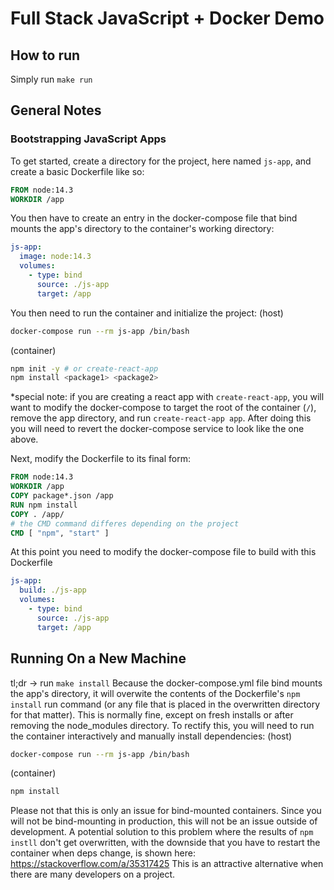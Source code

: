 # Full Stack JavaScript + Docker Demo

## How to run
Simply run `make run`

## General Notes
### Bootstrapping JavaScript Apps
To get started, create a directory for the project, here named `js-app`, and create a basic Dockerfile like so:
```Dockerfile
FROM node:14.3
WORKDIR /app
```
You then have to create an entry in the docker-compose file that bind mounts the app's directory to the container's working directory:
```yaml
js-app:
  image: node:14.3
  volumes:
    - type: bind
      source: ./js-app
      target: /app
```
You then need to run the container and initialize the project:
(host)
```bash
docker-compose run --rm js-app /bin/bash
```
(container)
```bash
npm init -y # or create-react-app
npm install <package1> <package2>
```
*special note: if you are creating a react app with `create-react-app`, you will want to modify the docker-compose to target the root of the container (`/`), remove the app directory, and run `create-react-app app`.  After doing this you will need to revert the docker-compose service to look like the one above.

Next, modify the Dockerfile to its final form:
```Dockerfile
FROM node:14.3
WORKDIR /app
COPY package*.json /app
RUN npm install
COPY . /app/
# the CMD command differes depending on the project
CMD [ "npm", "start" ]
```
At this point you need to modify the docker-compose file to build with this Dockerfile
```yaml
js-app:
  build: ./js-app
  volumes:
    - type: bind
      source: ./js-app
      target: /app
```

## Running On a New Machine
tl;dr -> run `make install`
Because the docker-compose.yml file bind mounts the app's directory, it will overwite the contents of the Dockerfile's `npm install` run command (or any file that is placed in the overwritten directory for that matter).  This is normally fine, except on fresh installs or after removing the node_modules directory. To rectify this, you will need to run the container interactively and manually install dependencies:
(host)
```bash
docker-compose run --rm js-app /bin/bash
```
(container)
```bash
npm install
```
Please not that this is only an issue for bind-mounted containers.  Since you will not be bind-mounting in production, this will not be an issue outside of development.
A potential solution to this problem where the results of `npm instll` don't get overwritten, with the downside that you have to restart the container when deps change, is shown here: https://stackoverflow.com/a/35317425
This is an attractive alternative when there are many developers on a project. 